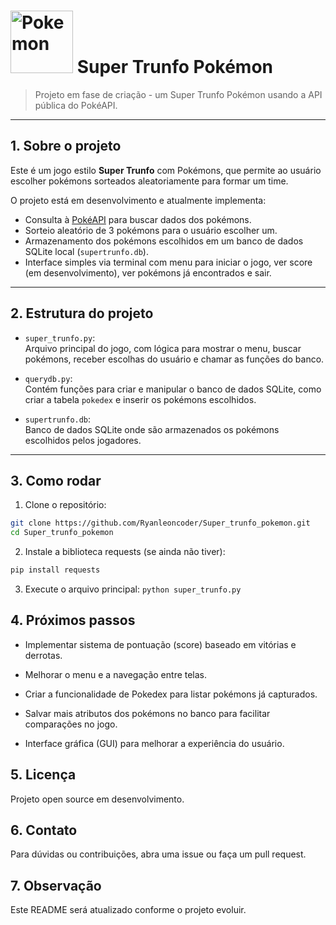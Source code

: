 # <img src="https://media0.giphy.com/media/v1.Y2lkPTc5MGI3NjExbjM2MGRzZmRmemh2emJqOXYxZjRmemtlY2R2aTdnamNldmZqOXQ4NCZlcD12MV9pbnRlcm5hbF9naWZfYnlfaWQmY3Q9cw/TZco470UACpNK/giphy.gif" alt="Pokemon" width="100"/> Super Trunfo Pokémon

> Projeto em fase de criação - um Super Trunfo Pokémon usando a API pública do PokéAPI.

---

## 1. Sobre o projeto

Este é um jogo estilo **Super Trunfo** com Pokémons, que permite ao usuário escolher pokémons sorteados aleatoriamente para formar um time.

O projeto está em desenvolvimento e atualmente implementa:

- Consulta à [PokéAPI](https://pokeapi.co/) para buscar dados dos pokémons.
- Sorteio aleatório de 3 pokémons para o usuário escolher um.
- Armazenamento dos pokémons escolhidos em um banco de dados SQLite local (`supertrunfo.db`).
- Interface simples via terminal com menu para iniciar o jogo, ver score (em desenvolvimento), ver pokémons já encontrados e sair.

---

## 2. Estrutura do projeto

- `super_trunfo.py`:  
  Arquivo principal do jogo, com lógica para mostrar o menu, buscar pokémons, receber escolhas do usuário e chamar as funções do banco.

- `querydb.py`:  
  Contém funções para criar e manipular o banco de dados SQLite, como criar a tabela `pokedex` e inserir os pokémons escolhidos.

- `supertrunfo.db`:  
  Banco de dados SQLite onde são armazenados os pokémons escolhidos pelos jogadores.

---

## 3. Como rodar

1. Clone o repositório:

```bash
git clone https://github.com/Ryanleoncoder/Super_trunfo_pokemon.git
cd Super_trunfo_pokemon

````
2. Instale a biblioteca requests (se ainda não tiver):

````bash
pip install requests
````
3. Execute o arquivo principal:
`python super_trunfo.py`
## 4. Próximos passos
- Implementar sistema de pontuação (score) baseado em vitórias e derrotas.

- Melhorar o menu e a navegação entre telas.

- Criar a funcionalidade de Pokedex para listar pokémons já capturados.

- Salvar mais atributos dos pokémons no banco para facilitar comparações no jogo.

- Interface gráfica (GUI) para melhorar a experiência do usuário.

## 5. Licença
Projeto open source em desenvolvimento.

## 6. Contato
Para dúvidas ou contribuições, abra uma issue ou faça um pull request.

## 7. Observação
Este README será atualizado conforme o projeto evoluir.
